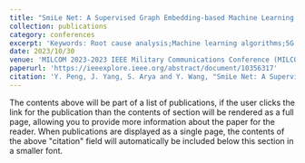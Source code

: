 ```yaml
---
title: "SmiLe Net: A Supervised Graph Embedding-based Machine Learning Approach for NextG Vulnerability Detection"
collection: publications
category: conferences
excerpt: 'Keywords: Root cause analysis;Machine learning algorithms;5G mobile communication;Wireless networks;Machine learning;Fuzzing'
date: 2023/10/30
venue: 'MILCOM 2023-2023 IEEE Military Communications Conference (MILCOM)'
paperurl: 'https://ieeexplore.ieee.org/abstract/document/10356317'
citation: 'Y. Peng, J. Yang, S. Arya and Y. Wang, "SmiLe Net: A Supervised Graph Embedding-based Machine Learning Approach for NextG Vulnerability Detection," MILCOM 2023 - 2023 IEEE Military Communications Conference (MILCOM), Boston, MA, USA, 2023, pp. 554-561, doi: 10.1109/MILCOM58377.2023.10356317.'
---
```


The contents above will be part of a list of publications, if the user clicks the link for the publication than the contents of section will be rendered as a full page, allowing you to provide more information about the paper for the reader. When publications are displayed as a single page, the contents of the above "citation" field will automatically be included below this section in a smaller font.
